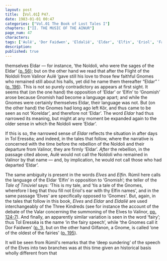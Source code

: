 ```yaml
---
layout: post
title: 【Vol.01】P47.
date: 1983-01-01 00:47
categories: ["Vol.01 The Book of Lost Tales I"]
chapters: ["II. THE MUSIC OF THE AINUR"]
page_num: 47
characters: 
tags: ['Aulë', 'Dor Faidwen', 'Eldalië', 'Eldar', 'Elfin', 'Eriol', 'Fairies', 'fairy speech', 'Gnomish', 'Gnome-speech', 'tongue of the Gnomes', 'Gilfanon', 'Gnomes', 'Kôr', 'Koreldar', 'Noldoli', 'Noldor', 'Rúmil', 'Three Kindreds', 'the Tale of Tinúviel']
description: 
published: true
---
```


<p style="text-indent: 0;">
themselves Eldar — for instance, ‘the Noldoli, who were the sages of the Eldar’ (<a href="{{site.baseurl}}/vol01-p56">p. 56</a>); but on the other hand we read that after the Flight of the Noldoli from Valinor Aulë ‘gave still his love to those few faithful Gnomes who remained still about his halls, yet did he name them thereafter “Eldar” ’ (<a href="{{site.baseurl}}/vol01-p196">p. 196</a>). This is not so purely contradictory as appears at first sight. It seems that (on the one hand) the opposition of ‘Eldar’ or ‘Elfin’ to ‘Gnomish’ arose because Gnomish had become a language apart; and while the Gnomes were certainly themselves Eldar, their language was not. But (on the other hand) the Gnomes had long ago left Kôr, and thus came to be seen as not ‘Koreldar’, and therefore not ‘Eldar’. The word <I>Eldar</I> had thus narrowed its meaning, but might at any moment be expanded again to the older sense in which the Noldoli were ‘Eldar’.
</p>

If this is so, the narrowed sense of <I>Eldar</I> reflects the situation in after days in Tol Eressëa; and indeed, in the tales that follow, where the narrative is concerned with the time before the rebellion of the Noldoli and their departure from Valinor, they are firmly ‘Eldar’. <I>After</I> the rebellion, in the passage cited above, Aulë would not call the Noldoli who remained in Valinor by that name — and, by implication, he would not call those who had departed ‘Eldar’.

The same ambiguity is present in the words <I>Elves</I> and <I>Elfin</I>. Rúmil here calls the language of the Eldar ‘Elfin’ in opposition to ‘Gnomish’; the teller of the <I>Tale of Tinúviel</I> says: ‘This is my tale, and 'tis a tale of the Gnomes, wherefore I beg that thou fill not Eriol's ear with thy Elfin names', and in the same passage ‘Elves' are specifically opposed to ‘Gnomes'. But, again, in the tales that follow in this book, <I>Elves</I> and <I>Eldar</I> and <I>Eldalië</I> are used interchangeably of the Three Kindreds (see for instance the account of the debate of the Valar concerning the summoning of the Elves to Valinor, [pp. 124-7]({{site.baseurl}}/vol01-p124)). And finally, an apparently similar variation is seen in the word ‘fairy’; thus Tol Eressëa is the name ‘in the fairy speech’, while ‘the Gnomes call it Dor Faidwen’ ([p. 1]({{site.baseurl}}/vol01-p1)), but on the other hand Gilfanon, a Gnome, is called ‘one of the oldest of the fairies' ([p. 195]({{site.baseurl}}/vol01-p195)).

It will be seen from Rúmil's remarks that the ‘deep sundering’ of the speech of the Elves into two branches was at this time given an historical basis wholly different from that

